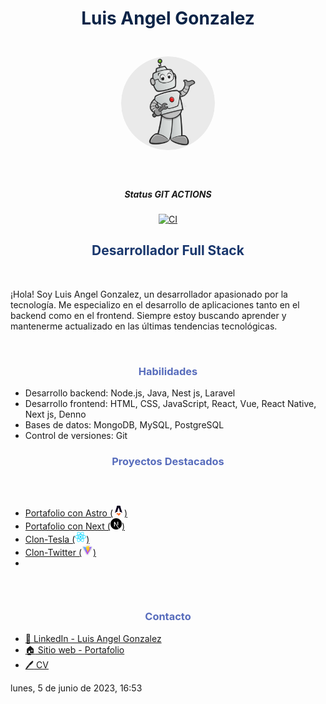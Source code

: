 # <h1 align="center" style="color:#0B2447;"> Luis Angel Gonzalez </h1>

<div 
	align="center"
	style="width:100%;height:200px; display:flex; justify-content:center; align-items:center;">
		<img title="Astro" style="border-radius:50%; width:150px;" src="./robot.svg" alt="Banner Image">
</div>
<br/>

##### <p align="center">Status GIT ACTIONS </p>

<div align="center">

[![CI](https://github.com/luisangelescom/luisangelescom/actions/workflows/pipele.yml/badge.svg?branch=main)](https://github.com/luisangelescom/luisangelescom/actions/workflows/pipele.yml)

</div>


## <h2 align="center" style="color:#19376D;">Desarrollador Full Stack</h2>

<br>

¡Hola! Soy Luis Angel Gonzalez, un desarrollador apasionado por la tecnología. Me especializo en el desarrollo de aplicaciones tanto en el backend como en el frontend. Siempre estoy buscando aprender y mantenerme actualizado en las últimas tendencias tecnológicas.

<br>


### <h3 align="center" style="color:#576CBC;">Habilidades</h3>
- Desarrollo backend: Node.js, Java, Nest js, Laravel
- Desarrollo frontend: HTML, CSS, JavaScript, React, Vue, React Native, Next js, Denno
- Bases de datos: MongoDB, MySQL, PostgreSQL
- Control de versiones: Git
  

### <h3 align="center" style="color:#576CBC;">Proyectos Destacados</h3>

<div style="padding:30px 0px">

- [Portafolio con Astro (<img title="Astro" src="./astro.svg" alt="Banner Image" width="18" height="18">)](https://portafolio-luis-angel-gonzalez.vercel.app/)
- [Portafolio con Next (<img title="Next js" src="./next-js.svg" alt="Banner Image" width="18" height="18">)](https://restaurant-blue-theta.vercel.app/)
- [Clon-Tesla (<img title="React js" src="./react-js.svg" alt="Banner Image" width="18" height="18">)](https://clon-tesla-portafolio.vercel.app/)
- [Clon-Twitter (<img title="Vite" src="./vite.svg" alt="Banner Image" width="18" height="18">)](https://movies-two-teal.vercel.app/react/twitter)
- 
</div>


### <h3 align="center" style="color:#576CBC;">Contacto</h3>

- [:link: LinkedIn - Luis Angel Gonzalez](https://mx.linkedin.com/in/luis-angel-g%C3%B3nzalez-ambriz-7b0960120)
- [:house: Sitio web - Portafolio](https://portafolio-luis-angel-gonzalez.vercel.app/)
- [:pen: CV](https://portafolio-luis-angel-gonzalez.vercel.app/)




lunes, 5 de junio de 2023, 16:53